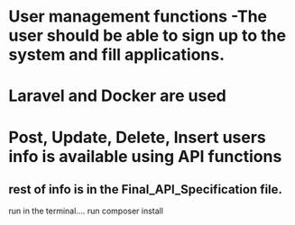 


# User management functions -The user should be able to sign up to the system and fill applications.
# Laravel and Docker are used
# Post, Update, Delete, Insert users info is available using API functions

## rest of info is in the Final_API_Specification file.

run in the terminal....
run composer install


